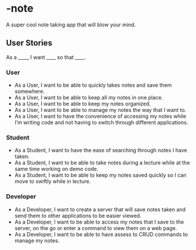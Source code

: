 # -note
A super cool note taking app that will blow your mind.

## User Stories

As a ____, I want ____ so that ____.

### User
*	As a User, I want to be able to quickly takes notes and save them somewhere.
*	As a User, I want to be able to keep all my notes in one place.
*	As a User, I want to be able to keep my notes organized.
*	As a User, I want to be able to manage my notes the way that I want to.
*	As a User, I want to have the convenience of accessing my notes while I’m writing code and not having to switch through different applications. 

### Student
*	As a Student, I want to have the ease of searching through notes I have taken.
*	As a Student, I want to be able to take notes during a lecture while at the same time working on demo code.
*	As a Student, I want to be able to keep my notes saved quickly so I can move to swiftly while in lecture. 

### Developer
*	As a Developer, I want to create a server that will save notes taken and send them to other applications to be easier viewed.
*	As a Developer, I want to be able to access my notes that I save to the server, on the go or enter a command to view them on a web page.
*	As a Developer, I want to be able to have assess to CRUD commands to manage my notes.



